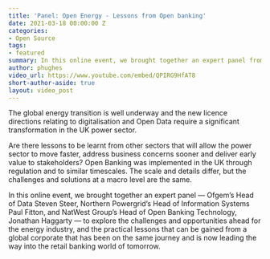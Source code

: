 ```yaml
---
title: 'Panel: Open Energy - Lessons from Open banking'
date: 2021-03-18 00:00:00 Z
categories:
- Open Source
tags:
- featured
summary: In this online event, we brought together an expert panel from Ofgem, Northern Powergrid and NatWest Group to explore the challenges and opportunities ahead for the energy industry, and the practical lessons that can be gained from a global corporate that has been on the same journey and is now leading the way into the retail banking world of tomorrow.
author: phughes
video_url: https://www.youtube.com/embed/QPIRG9HfAT8
short-author-aside: true
layout: video_post
---
```


The global energy transition is well underway and the new licence directions relating to digitalisation and Open Data require a significant transformation in the UK power sector.

Are there lessons to be learnt from other sectors that will allow the power sector to move faster, address business concerns sooner and deliver early value to stakeholders? Open Banking was implemented in the UK through regulation and to similar timescales. The scale and details differ, but the challenges and solutions at a macro level are the same.

In this online event, we brought together an expert panel — Ofgem’s Head of Data Steven Steer, Northern Powergrid’s Head of Information Systems Paul Fitton, and NatWest Group’s Head of Open Banking Technology, Jonathan Haggarty — to explore the challenges and opportunities ahead for the energy industry, and the practical lessons that can be gained from a global corporate that has been on the same journey and is now leading the way into the retail banking world of tomorrow.

